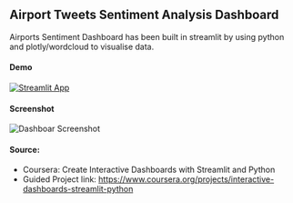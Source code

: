 
## Airport Tweets Sentiment Analysis Dashboard

Airports Sentiment Dashboard has been built in streamlit by using python and plotly/wordcloud to visualise data.

#### Demo
[![Streamlit App](https://static.streamlit.io/badges/streamlit_badge_black_white.svg)](https://mbohunickacharles-streamlit-airports-sentiment-dashb-app-1tf822.streamlitapp.com/)

#### Screenshot

![Dashboar Screenshot](https://github.com/mBohunickaCharles/streamlit_Airports_Sentiment_Dashboard/blob/master/airports_sentiment.png)

#### Source:

- Coursera: Create Interactive Dashboards with Streamlit and Python 
- Guided Project link: https://www.coursera.org/projects/interactive-dashboards-streamlit-python
